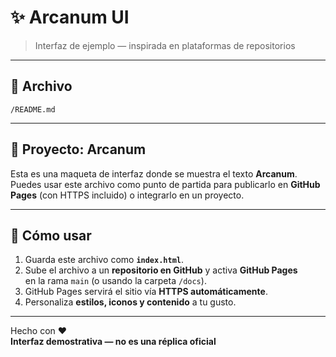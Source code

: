 # ✨ Arcanum UI

> Interfaz de ejemplo — inspirada en plataformas de repositorios

---

## 📂 Archivo
`/README.md`

---

## 🧩 Proyecto: **Arcanum**

Esta es una maqueta de interfaz donde se muestra el texto **Arcanum**.  
Puedes usar este archivo como punto de partida para publicarlo en **GitHub Pages** (con HTTPS incluido) o integrarlo en un proyecto.

---

## 🚀 Cómo usar

1. Guarda este archivo como **`index.html`**.
2. Sube el archivo a un **repositorio en GitHub** y activa **GitHub Pages**  
   en la rama `main` (o usando la carpeta `/docs`).
3. GitHub Pages servirá el sitio vía **HTTPS automáticamente**.
4. Personaliza **estilos, iconos y contenido** a tu gusto.

---

Hecho con ❤️  
**Interfaz demostrativa — no es una réplica oficial**
